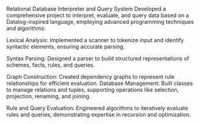 Relational Database Interpreter and Query System Developed a comprehensive project to interpret, evaluate, and query data based on a Datalog-inspired language, employing advanced programming techniques and algorithms:

Lexical Analysis: Implemented a scanner to tokenize input and identify syntactic elements, ensuring accurate parsing.

Syntax Parsing: Designed a parser to build structured representations of schemes, facts, rules, and queries.

Graph Construction: Created dependency graphs to represent rule relationships for efficient evaluation.
Database Management: Built classes to manage relations and tuples, supporting operations like selection, projection, renaming, and joining.

Rule and Query Evaluation: Engineered algorithms to iteratively evaluate rules and queries, demonstrating expertise in recursion and optimization.